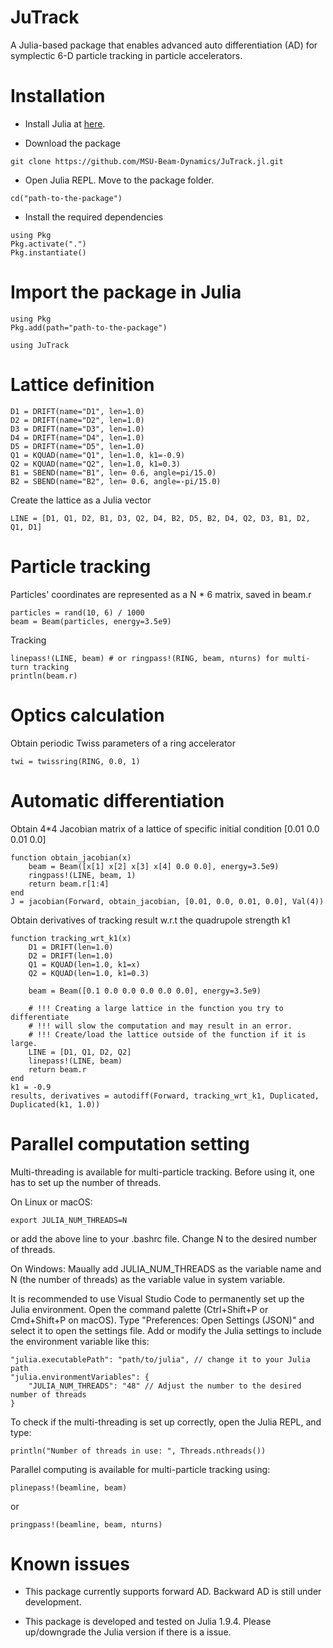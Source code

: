 # JuTrack

A Julia-based package that enables advanced auto differentiation (AD) for symplectic 6-D particle tracking in particle accelerators.

# Installation

* Install Julia at [here](https://julialang.org/downloads/oldreleases/).

* Download the package
```
git clone https://github.com/MSU-Beam-Dynamics/JuTrack.jl.git
```

* Open Julia REPL. Move to the package folder.
```
cd("path-to-the-package")
```

* Install the required dependencies
```
using Pkg
Pkg.activate(".")
Pkg.instantiate()
```

# Import the package in Julia
```
using Pkg 
Pkg.add(path="path-to-the-package")
```
```
using JuTrack
```

# Lattice definition
```
D1 = DRIFT(name="D1", len=1.0)
D2 = DRIFT(name="D2", len=1.0)
D3 = DRIFT(name="D3", len=1.0)
D4 = DRIFT(name="D4", len=1.0)
D5 = DRIFT(name="D5", len=1.0)
Q1 = KQUAD(name="Q1", len=1.0, k1=-0.9) 
Q2 = KQUAD(name="Q2", len=1.0, k1=0.3)
B1 = SBEND(name="B1", len= 0.6, angle=pi/15.0)
B2 = SBEND(name="B2", len= 0.6, angle=-pi/15.0)
```
Create the lattice as a Julia vector
```
LINE = [D1, Q1, D2, B1, D3, Q2, D4, B2, D5, B2, D4, Q2, D3, B1, D2, Q1, D1]
```

# Particle tracking
Particles' coordinates are represented as a N * 6 matrix, saved in beam.r
```
particles = rand(10, 6) / 1000
beam = Beam(particles, energy=3.5e9)
```

Tracking
```
linepass!(LINE, beam) # or ringpass!(RING, beam, nturns) for multi-turn tracking
println(beam.r) 
```

# Optics calculation
Obtain periodic Twiss parameters of a ring accelerator
```
twi = twissring(RING, 0.0, 1)
```

# Automatic differentiation
Obtain 4*4 Jacobian matrix of a lattice of specific initial condition [0.01 0.0 0.01 0.0]
```
function obtain_jacobian(x)
    beam = Beam([x[1] x[2] x[3] x[4] 0.0 0.0], energy=3.5e9)
    ringpass!(LINE, beam, 1)
    return beam.r[1:4]
end
J = jacobian(Forward, obtain_jacobian, [0.01, 0.0, 0.01, 0.0], Val(4))
```

Obtain derivatives of tracking result w.r.t the quadrupole strength k1
```
function tracking_wrt_k1(x)
    D1 = DRIFT(len=1.0)
    D2 = DRIFT(len=1.0)
    Q1 = KQUAD(len=1.0, k1=x) 
    Q2 = KQUAD(len=1.0, k1=0.3)

    beam = Beam([0.1 0.0 0.0 0.0 0.0 0.0], energy=3.5e9)

    # !!! Creating a large lattice in the function you try to differentiate 
    # !!! will slow the computation and may result in an error.
    # !!! Create/load the lattice outside of the function if it is large.
    LINE = [D1, Q1, D2, Q2] 
    linepass!(LINE, beam)
    return beam.r
end
k1 = -0.9
results, derivatives = autodiff(Forward, tracking_wrt_k1, Duplicated, Duplicated(k1, 1.0))
```

# Parallel computation setting
Multi-threading is available for multi-particle tracking. Before using it, one has to set up the number of threads.

On Linux or macOS:
```
export JULIA_NUM_THREADS=N
``` 
or add the above line to your .bashrc file. Change N to the desired number of threads.

On Windows:
Maually add JULIA_NUM_THREADS as the variable name and N (the number of threads) as the variable value in system variable.

It is recommended to use Visual Studio Code to permanently set up the Julia environment. 
Open the command palette (Ctrl+Shift+P or Cmd+Shift+P on macOS). 
Type "Preferences: Open Settings (JSON)" and select it to open the settings file. 
Add or modify the Julia settings to include the environment variable like this:
```
"julia.executablePath": "path/to/julia", // change it to your Julia path
"julia.environmentVariables": {
    "JULIA_NUM_THREADS": "48" // Adjust the number to the desired number of threads
}
```

To check if the multi-threading is set up correctly, open the Julia REPL, and type:
```
println("Number of threads in use: ", Threads.nthreads())
```

Parallel computing is available for multi-particle tracking using:
```
plinepass!(beamline, beam)
```
or 
```
pringpass!(beamline, beam, nturns)
```

# Known issues
* This package currently supports forward AD. Backward AD is still under development.

* This package is developed and tested on Julia 1.9.4. Please up/downgrade the Julia version if there is a issue.

